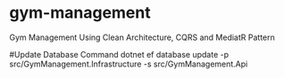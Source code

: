 # gym-management
Gym Management Using Clean Architecture, CQRS and MediatR Pattern

#Update Database Command
dotnet ef database update -p src/GymManagement.Infrastructure -s src/GymManagement.Api
